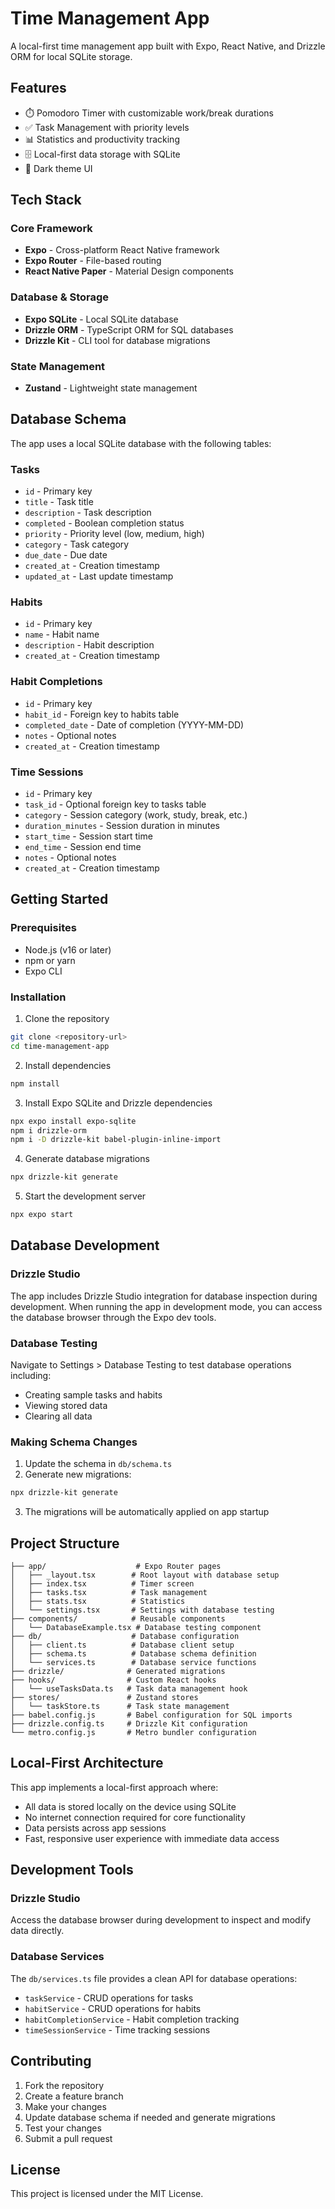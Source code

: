 # Time Management App

A local-first time management app built with Expo, React Native, and Drizzle ORM for local SQLite storage.

## Features

- ⏱️ Pomodoro Timer with customizable work/break durations
- ✅ Task Management with priority levels
- 📊 Statistics and productivity tracking
- 🗄️ Local-first data storage with SQLite
- 🌙 Dark theme UI

## Tech Stack

### Core Framework

- **Expo** - Cross-platform React Native framework
- **Expo Router** - File-based routing
- **React Native Paper** - Material Design components

### Database & Storage

- **Expo SQLite** - Local SQLite database
- **Drizzle ORM** - TypeScript ORM for SQL databases
- **Drizzle Kit** - CLI tool for database migrations

### State Management

- **Zustand** - Lightweight state management

## Database Schema

The app uses a local SQLite database with the following tables:

### Tasks

- `id` - Primary key
- `title` - Task title
- `description` - Task description
- `completed` - Boolean completion status
- `priority` - Priority level (low, medium, high)
- `category` - Task category
- `due_date` - Due date
- `created_at` - Creation timestamp
- `updated_at` - Last update timestamp

### Habits

- `id` - Primary key
- `name` - Habit name
- `description` - Habit description
- `created_at` - Creation timestamp

### Habit Completions

- `id` - Primary key
- `habit_id` - Foreign key to habits table
- `completed_date` - Date of completion (YYYY-MM-DD)
- `notes` - Optional notes
- `created_at` - Creation timestamp

### Time Sessions

- `id` - Primary key
- `task_id` - Optional foreign key to tasks table
- `category` - Session category (work, study, break, etc.)
- `duration_minutes` - Session duration in minutes
- `start_time` - Session start time
- `end_time` - Session end time
- `notes` - Optional notes
- `created_at` - Creation timestamp

## Getting Started

### Prerequisites

- Node.js (v16 or later)
- npm or yarn
- Expo CLI

### Installation

1. Clone the repository

```bash
git clone <repository-url>
cd time-management-app
```

2. Install dependencies

```bash
npm install
```

3. Install Expo SQLite and Drizzle dependencies

```bash
npx expo install expo-sqlite
npm i drizzle-orm
npm i -D drizzle-kit babel-plugin-inline-import
```

4. Generate database migrations

```bash
npx drizzle-kit generate
```

5. Start the development server

```bash
npx expo start
```

## Database Development

### Drizzle Studio

The app includes Drizzle Studio integration for database inspection during development. When running the app in development mode, you can access the database browser through the Expo dev tools.

### Database Testing

Navigate to Settings > Database Testing to test database operations including:

- Creating sample tasks and habits
- Viewing stored data
- Clearing all data

### Making Schema Changes

1. Update the schema in `db/schema.ts`
2. Generate new migrations:

```bash
npx drizzle-kit generate
```

3. The migrations will be automatically applied on app startup

## Project Structure

```
├── app/                    # Expo Router pages
│   ├── _layout.tsx        # Root layout with database setup
│   ├── index.tsx          # Timer screen
│   ├── tasks.tsx          # Task management
│   ├── stats.tsx          # Statistics
│   └── settings.tsx       # Settings with database testing
├── components/            # Reusable components
│   └── DatabaseExample.tsx # Database testing component
├── db/                    # Database configuration
│   ├── client.ts          # Database client setup
│   ├── schema.ts          # Database schema definition
│   └── services.ts        # Database service functions
├── drizzle/              # Generated migrations
├── hooks/                # Custom React hooks
│   └── useTasksData.ts   # Task data management hook
├── stores/               # Zustand stores
│   └── taskStore.ts      # Task state management
├── babel.config.js       # Babel configuration for SQL imports
├── drizzle.config.ts     # Drizzle Kit configuration
└── metro.config.js       # Metro bundler configuration
```

## Local-First Architecture

This app implements a local-first approach where:

- All data is stored locally on the device using SQLite
- No internet connection required for core functionality
- Data persists across app sessions
- Fast, responsive user experience with immediate data access

## Development Tools

### Drizzle Studio

Access the database browser during development to inspect and modify data directly.

### Database Services

The `db/services.ts` file provides a clean API for database operations:

- `taskService` - CRUD operations for tasks
- `habitService` - CRUD operations for habits
- `habitCompletionService` - Habit completion tracking
- `timeSessionService` - Time tracking sessions

## Contributing

1. Fork the repository
2. Create a feature branch
3. Make your changes
4. Update database schema if needed and generate migrations
5. Test your changes
6. Submit a pull request

## License

This project is licensed under the MIT License.
